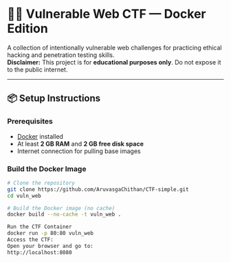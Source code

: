 # 🕵️‍♂ Vulnerable Web CTF — Docker Edition

A collection of intentionally vulnerable web challenges for practicing ethical hacking and penetration testing skills.  
**Disclaimer:** This project is for **educational purposes only**. Do not expose it to the public internet.

---

## 📦 Setup Instructions

### **Prerequisites**
- [Docker](https://docs.docker.com/get-docker/) installed
- At least **2 GB RAM** and **2 GB free disk space**
- Internet connection for pulling base images

### **Build the Docker Image**
```bash
# Clone the repository
git clone https://github.com/AruvasgaChithan/CTF-simple.git
cd vuln_web

# Build the Docker image (no cache)
docker build --no-cache -t vuln_web .

Run the CTF Container
docker run -p 80:80 vuln_web
Access the CTF:
Open your browser and go to:
http://localhost:8080

